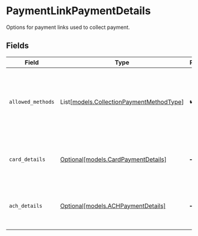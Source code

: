 # PaymentLinkPaymentDetails

Options for payment links used to collect payment.


## Fields

| Field                                                                                | Type                                                                                 | Required                                                                             | Description                                                                          |
| ------------------------------------------------------------------------------------ | ------------------------------------------------------------------------------------ | ------------------------------------------------------------------------------------ | ------------------------------------------------------------------------------------ |
| `allowed_methods`                                                                    | List[[models.CollectionPaymentMethodType](../models/collectionpaymentmethodtype.md)] | :heavy_check_mark:                                                                   | A list of payment methods that should be supported for this payment link.            |
| `card_details`                                                                       | [Optional[models.CardPaymentDetails]](../models/cardpaymentdetails.md)               | :heavy_minus_sign:                                                                   | Options for payment links used to collect a card payment.                            |
| `ach_details`                                                                        | [Optional[models.ACHPaymentDetails]](../models/achpaymentdetails.md)                 | :heavy_minus_sign:                                                                   | Options for payment links used to collect an ACH payment.                            |